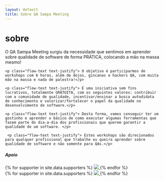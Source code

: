 ```yaml
---
layout: default
title: Sobre QA Sampa Meeting
---
```


<div class="row"><div class="col s12"><h1 class="qasp-title">sobre</h1></div></div>
<div class="divider"></div>
<div class="row">
  <div class="col s12">
    <p class="flow-text text-justify"> O QA Sampa Meeting surgiu da necessidade que sentimos em aprender sobre qualidade de software de forma PRÁTICA, colocando a mão na massa mesmo! </p>

    <p class="flow-text text-justify"> O objetivo é participarmos de workshops com 6 horas, além de dojos, gincanas e hackers QA, com muita mão na massa e nada de palestra!</p>

    <p class="flow-text text-justify"> É uma iniciativa sem fins lucrativos, totalmente GRATUITA, com os seguintes valores: contribuir com a comunidade de qualidade, incentivar/ensinar a busca autodidata de conhecimento e valorizar/fortalecer o papel da qualidade no desenvolvimento de software.</p>

    <p class="flow-text text-justify"> Desta forma, vamos conseguir ter um gostinho e aprender o básico de como executar algumas ferramentas que fazem parte do dia-a-dia dos profissionais que querem garantir a qualidade de um software. </p>

     <p class="flow-text text-justify"> Estes workshops são direcionados para qualquer profissional que trabalhe ou queira aprender sobre qualidade de software e não somente para QAs.</p>
  </div>
</div>

<div class="row white teal-text center-align supporters">
  <h5><strong>Apoio</strong></h5>
  <div class="hide-on-med-and-down">
    <div class="col s12 valign-wrapper center-align supporters-logos">
      {% for supporter in site.data.supporters %}
          <a href="{{ supporter[1] }}" target="_blank">
            <img style="max-height: 120px;" src="/assets/img/supporters/{{ supporter[0] }}.png">
          </a>
      {% endfor %}
    </div>
  </div>
  <div class="hide-on-large-only">
    <div class="col s12 valign-wrapper center-align supporters-logos-vertical">
      {% for supporter in site.data.supporters %}
          <a href="{{ supporter[1] }}" target="_blank">
            <img style="max-height: 200px;" src="/assets/img/supporters/{{ supporter[0] }}.png">
          </a>
      {% endfor %}
    </div>
  </div>
</div>

